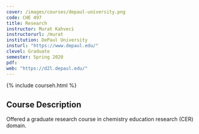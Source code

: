 ```yaml
---
cover: /images/courses/depaul-university.png
code: CHE 497
title: Research
instructor: Murat Kahveci
instructorurl: /murat
institution: DePaul University
insturl: "https://www.depaul.edu/"
clevel: Graduate
semester: Spring 2020
pdf:
web: "https://d2l.depaul.edu/"
---
```

{% include courseh.html %}

## Course Description

Offered a graduate research course in chemistry education research (CER) domain.